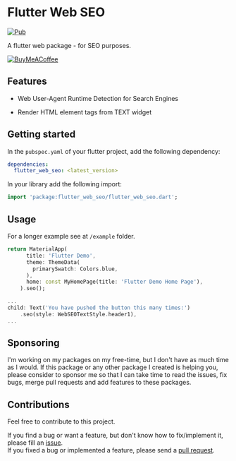 # Flutter Web SEO

[![Pub][pub_badge]][pub]

A flutter web package - for SEO purposes.

[![BuyMeACoffee][buy_me_a_coffee_badge]][buy_me_a_coffee]

## Features

- Web User-Agent Runtime Detection for Search Engines

- Render HTML element tags from TEXT widget

## Getting started

In the `pubspec.yaml` of your flutter project, add the following dependency:

```yaml
dependencies:
  flutter_web_seo: <latest_version>
```

In your library add the following import:

```dart
import 'package:flutter_web_seo/flutter_web_seo.dart';
```

## Usage

For a longer example see at `/example` folder.

```dart
return MaterialApp(
      title: 'Flutter Demo',
      theme: ThemeData(
        primarySwatch: Colors.blue,
      ),
      home: const MyHomePage(title: 'Flutter Demo Home Page'),
    ).seo();
```

```dart
...
child: Text('You have pushed the button this many times:')
    .seo(style: WebSEOTextStyle.header1),
...
```

## Sponsoring

I'm working on my packages on my free-time, but I don't have as much time as I would. If this package or any other package I created is helping you, please consider to sponsor me so that I can take time to read the issues, fix bugs, merge pull requests and add features to these packages.

## Contributions

Feel free to contribute to this project.

If you find a bug or want a feature, but don't know how to fix/implement it, please fill an [issue][issue].  
If you fixed a bug or implemented a feature, please send a [pull request][pr].

<!-- Links -->
[pub_badge]: https://img.shields.io/pub/v/flutter_web_seo.svg
[pub]: https://pub.dartlang.org/packages/flutter_web_seo

[buy_me_a_coffee]:buymeacoffee.com/dip.dev
[buy_me_a_coffee_badge]: https://img.buymeacoffee.com/button-api/?text=Donate&emoji=&slug=dip.dev&button_colour=29b6f6&font_colour=000000&font_family=Cookie&outline_colour=000000&coffee_colour=FFDD00

[issue]: https://github.com/dip-dev-team/flutter_web_seo/issues
[pr]: https://github.com/dip-dev-team/flutter_web_seo/pulls
